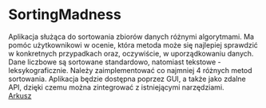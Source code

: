 # SortingMadness
Aplikacja służąca do sortowania zbiorów danych różnymi algorytmami. Ma pomóc użytkownikowi w ocenie, która metoda może się najlepiej sprawdzić w konkretnych przypadkach oraz, oczywiście, w uporządkowaniu danych. Dane liczbowe są sortowane standardowo, natomiast tekstowe - leksykograficznie. Należy zaimplementować co najmniej 4 różnych metod sortowania. Aplikacja będzie dostępna poprzez GUI, a także jako zdalne API, dzięki czemu można zintegrować z istniejącymi narzędziami.  
  [Arkusz](https://github.com/tomyki/SortingMadness/blob/main/SortingMadness.xlsx)
